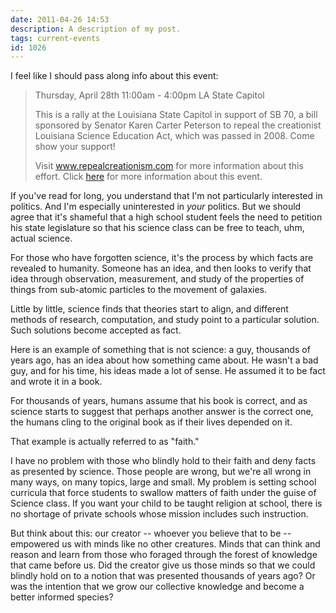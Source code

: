 ```yaml
---
date: 2011-04-26 14:53
description: A description of my post.
tags: current-events
id: 1026
---
```

I feel like I should pass along info about this event:

<blockquote>Thursday, April 28th
11:00am - 4:00pm
LA State Capitol

This is a rally at the Louisiana State Capitol in support of SB 70, a bill sponsored by Senator Karen Carter Peterson to repeal the creationist Louisiana Science Education Act, which was passed in 2008. Come show your support!

Visit <a href="http://www.repealcreationism.com/" target="_blank">www.repealcreationism.com</a> for more information about this effort. 
Click <a href="https://www.facebook.com/event.php?eid=209023669116019&index=1" target="_blank">here</a> for more information about this event.</blockquote>
<!--more-->
If you've read for long, you understand that I'm not particularly interested in politics.  And I'm especially uninterested in <i>your</i> politics.  But we should agree that it's shameful that a high school student feels the need to petition his state legislature so that his science class can be free to teach, uhm, actual science.

For those who have forgotten science, it's the process by which facts are revealed to humanity.  Someone has an idea, and then looks to verify that idea through observation, measurement, and study of the properties of things from sub-atomic particles to the movement of galaxies.  

Little by little, science finds that theories start to align, and different methods of research, computation, and study point to a particular solution.  Such solutions become accepted as fact.

Here is an example of something that is not science:  a guy, thousands of years ago, has an idea about how something came about.  He wasn't a bad guy, and for his time, his ideas made a lot of sense.  He assumed it to be fact and wrote it in a book.

For thousands of years, humans assume that his book is correct, and as science starts to suggest that perhaps another answer is the correct one, the humans cling to the original book as if their lives depended on it.

That example is actually referred to as "faith."

I have no problem with those who blindly hold to their faith and deny facts as presented by science.  Those people are wrong, but we're all wrong in many ways, on many topics, large and small.  My problem is setting school curricula that force students to swallow matters of faith under the guise of Science class.  If you want your child to be taught religion at school, there is no shortage of private schools whose mission includes such instruction.

But think about this:  our creator -- whoever you believe that to be -- empowered us with minds like no other creatures.  Minds that can think and reason and learn from those who foraged through the forest of knowledge that came before us.  Did the creator give us those minds so that we could blindly hold on to a notion that was presented thousands of years ago?  Or was the intention that we grow our collective knowledge and become a better informed species?